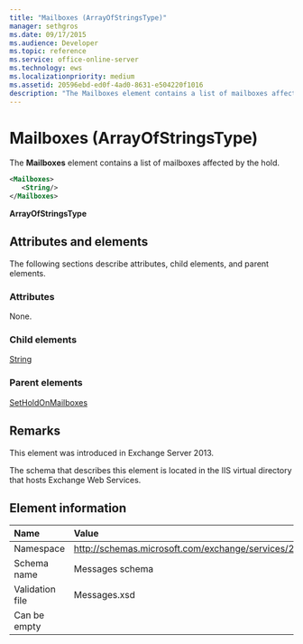 ```yaml
---
title: "Mailboxes (ArrayOfStringsType)"
manager: sethgros
ms.date: 09/17/2015
ms.audience: Developer
ms.topic: reference
ms.service: office-online-server
ms.technology: ews
ms.localizationpriority: medium
ms.assetid: 20596ebd-ed0f-4ad0-8631-e504220f1016
description: "The Mailboxes element contains a list of mailboxes affected by the hold."
---
```


# Mailboxes (ArrayOfStringsType)

The **Mailboxes** element contains a list of mailboxes affected by the hold. 
  
```XML
<Mailboxes>
   <String/>
</Mailboxes>
```

**ArrayOfStringsType**

## Attributes and elements

The following sections describe attributes, child elements, and parent elements.
  
### Attributes

None.
  
### Child elements

[String](string.md)
  
### Parent elements

[SetHoldOnMailboxes](setholdonmailboxes.md)
  
## Remarks

This element was introduced in Exchange Server 2013.
  
The schema that describes this element is located in the IIS virtual directory that hosts Exchange Web Services.
  
## Element information

|**Name**|**Value**|
|:-----|:-----|
|Namespace  <br/> |http://schemas.microsoft.com/exchange/services/2006/messages  <br/> |
|Schema name  <br/> |Messages schema  <br/> |
|Validation file  <br/> |Messages.xsd  <br/> |
|Can be empty  <br/> ||
   

